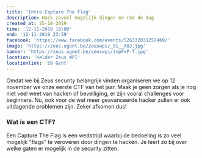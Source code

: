 ```yaml
---
title: 'Intro Capture The Flag'
description: Hack zoveel mogelijk dingen en red de dag
created_at: 25-10-2019
time: '12-11-2019 18:00'
end: '12-11-2019 23:59'
facebook: 'https://www.facebook.com/events/526332031257469/'
image: 'https://zeus.ugent.be/zeuswpi/_9i__XUJ.jpg'
banner: 'https://zeus.ugent.be/zeuswpi/JnpFxP-T.jpg'
location: 'Kelder Zeus WPI'
locationlink: 'S9 Gent'
---
```


Omdat we bij Zeus security belangrijk vinden organiseren we op 12 november we onze eerste CTF van het jaar. Maak je geen
zorgen als je nog niet veel weet van hacken of beveiliging, er zijn vooral challenges voor beginners.
Nu, ook voor de wat meer geavanceerde hacker zullen er ook uitdagende problemen zijn.
Zeker afkomen dus!

### Wat is een CTF?

Een Capture The Flag is een  wedstrijd waarbij de bedoeling is zo veel mogelijk "flags" te veroveren door dingen te hacken. Je leert
zo bij over welke gaten er mogelijk in de security zitten.
